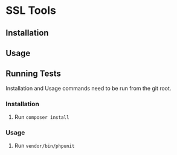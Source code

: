 SSL Tools
===========================

## Installation

## Usage

## Running Tests

Installation and Usage commands need to be run from the git root. 

### Installation

1. Run `composer install`

### Usage

1. Run `vendor/bin/phpunit`